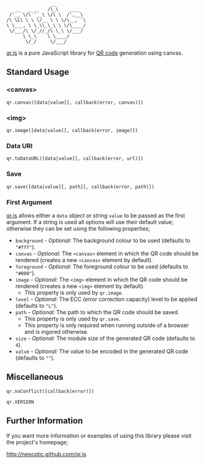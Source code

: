                     __           
       __   _ __   /\_\    ____  
     /'__`\/\`'__\ \/\ \  /',__\ 
    /\ \L\ \ \ \/__ \ \ \/\__, `\
    \ \___, \ \_\\_\_\ \ \/\____/
     \/___/\ \/_//_/\ \_\ \/___/ 
          \ \_\    \ \____/      
           \/_/     \/___/       

[qr.js][] is a pure JavaScript library for [QR code][] generation using canvas.

## Standard Usage

### &lt;canvas&gt;

```
qr.canvas([data|value][, callback(error, canvas)])
```

### &lt;img&gt;

```
qr.image([data|value][, callback(error, image)])
```

### Data URI

```
qr.toDataURL([data|value][, callback(error, url)])
```

### Save

```
qr.save([data|value][, path][, callback(error, path)])
```

### First Argument

[qr.js][] allows either a `data` object or string `value` to be passed as the
first argument. If a string is used all options will use their default value;
otherwise they can be set using the following properties;

* `background` - *Optional:* The background colour to be used (defaults to
  `"#fff"`).
* `canvas` - *Optional:* The `<canvas>` element in which the QR code should be
  rendered (creates a new `<canvas>` element by default).
* `foreground` - *Optional:* The foreground colour to be used (defaults to
  `"#000"`).
* `image` - *Optional:* The `<img>` element in which the QR code should be
  rendered (creates a new `<img>` element by default).
  * This property is only used by `qr.image`.
* `level` - *Optional:* The ECC (error correction capacity) level to be applied
  (defaults to `"L"`).
* `path` - *Optional:* The path to which the QR code should be saved.
  * This property is only used by `qr.save`.
  * This property is only required when running outside of a browser and is
    ingored otherwise.
* `size` - *Optional:* The module size of the generated QR code (defaults to
  `4`).
* `value` - *Optional:* The value to be encoded in the generated QR code
  (defaults to `""`).

## Miscellaneous

```
qr.noConflict([callback(error)])
```

```
qr.VERSION
```

## Further Information

If you want more information or examples of using this library please visit the
project's homepage;

http://neocotic.github.com/qr.js

[qr.js]: http://neocotic.github.com/qr.js
[QR code]: http://en.wikipedia.org/wiki/QR_code